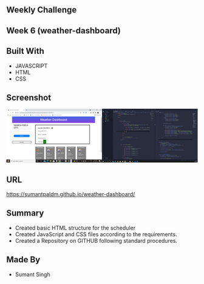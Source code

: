## Weekly Challenge

## Week 6 (weather-dashboard)

## Built With

* JAVASCRIPT
* HTML
* CSS

## Screenshot

![screenshot](/assets/images/screenshot.png)

## URL

https://sumantpaldm.github.io/weather-dashboard/

## Summary
* Created basic HTML structure for the scheduler
* Created JavaScript and CSS files according to the requirements.
* Created a Repository on GITHUB following standard procedures.

 
## Made By
* Sumant Singh



